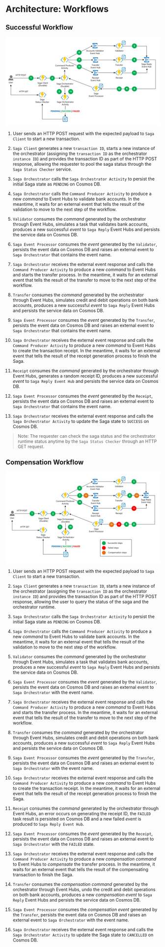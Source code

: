 # Architecture: Workflows

## Successful Workflow

![Successful workflow](../img/workflow-success.jpg)

1. User sends an HTTP POST request with the expected payload to `Saga Client` to start a new transaction.

2. `Saga Client` generates a new `transaction ID`, starts a new instance of the orchestrator (assigning the `transaction ID` as the orchestrator `instance ID`) and provides the transaction ID as part of the HTTP POST response, allowing the requester to pool the saga status through the `Saga Status Checker` service.
  
3. `Saga Orchestrator` calls the `Saga Orchestrator Activity` to persist the initial Saga state as `PENDING` on Cosmos DB.

4. `Saga Orchestrator` calls the `Command Producer Activity` to produce a new *command* to Event Hubs to validate bank accounts. In the meantime, it waits for an external event that tells the result of the validation to move to the next step of the workflow.

5. `Validator` consumes the *command* generated by the orchestrator through Event Hubs, simulates a task that validates bank accounts, produces a new successful *event* to `Saga Reply` Event Hubs and persists the service data on Cosmos DB.

6. `Saga Event Processor` consumes the *event* generated by the `Validator`, persists the event data on Cosmos DB and raises an external event to `Saga Orchestrator` that contains the event name.

7. `Saga Orchestrator` receives the external event response and calls the `Command Producer Activity` to produce a new *command* to Event Hubs and starts the transfer process. In the meantime, it waits for an external event that tells the result of the transfer to move to the next step of the workflow.

8. `Transfer` consumes the *command* generated by the orchestrator through Event Hubs, simulates credit and debit operations on both bank accounts, produces a new successful *event* to `Saga Reply` Event Hubs and persists the service data on Cosmos DB.

9. `Saga Event Processor` consumes the *event* generated by the `Transfer`, persists the event data on Cosmos DB and raises an external event to `Saga Orchestrator` that contains the event name.

10. `Saga Orchestrator` receives the external event response and calls the `Command Producer Activity` to produce a new *command* to Event Hubs to create the transaction receipt. In the meantime, it waits for an external event that tells the result of the receipt generation process to finish the Saga.

11. `Receipt` consumes the *command* generated by the orchestrator through Event Hubs, generates a random receipt ID, produces a new successful *event* to `Saga Reply Event Hub` and persists the service data on Cosmos DB.

12. `Saga Event Processor` consumes the *event* generated by the `Receipt`, persists the event data on Cosmos DB and raises an external event to `Saga Orchestrator` that contains the event name.

13. `Saga Orchestrator` receives the external event response and calls the `Saga Orchestrator Activity` to update the Saga state to `SUCCESS` on Cosmos DB.

> Note: The requester can check the saga status and the orchestrator runtime status anytime by the `Saga Status Checker` through an HTTP GET request.

## Compensation Workflow

![Failed workflow](../img/workflow-fail.jpg)

1. User sends an HTTP POST request with the expected payload to `Saga Client` to start a new transaction.

2. `Saga Client` generates a new `transaction ID`, starts a new instance of the orchestrator (assigning the `transaction ID` as the orchestrator `instance ID`) and provides the transaction ID as part of the HTTP POST response, allowing the user to query the status of the saga and the orchestrator runtime.

3. `Saga Orchestrator` calls the `Saga Orchestrator Activity` to persist the initial Saga state as `PENDING` on Cosmos DB.

4. `Saga Orchestrator` calls the `Command Producer Activity` to produce a new *command* to Event Hubs to validate bank accounts. In the meantime, it waits for an external event that tells the result of the validation to move to the next step of the workflow.

5. `Validator` consumes the *command* generated by the orchestrator through Event Hubs, simulates a task that validates bank accounts, produces a new successful *event* to `Saga Reply` Event Hubs and persists the service data on Cosmos DB.

6. `Saga Event Processor` consumes the *event* generated by the `Validator`, persists the event data on Cosmos DB and raises an external event to `Saga Orchestrator` with the event name.

7. `Saga Orchestrator` receives the external event response and calls the `Command Producer Activity` to produce a new *command* to Event Hubs and starts the transfer process. In the meantime, it waits for an external event that tells the result of the transfer to move to the next step of the workflow.

8. `Transfer` consumes the *command* generated by the orchestrator through Event Hubs, simulates credit and debit operations on both bank accounts, produces a new successful *event* to `Saga Reply` Event Hubs and persists the service data on Cosmos DB.

9. `Saga Event Processor` consumes the *event* generated by the `Transfer`, persists the event data on Cosmos DB and raises an external event to `Saga Orchestrator` with the event name.

10. `Saga Orchestrator` receives the external event response and calls the `Command Producer Activity` to produce a new *command* to Event Hubs to create the transaction receipt. In the meantime, it waits for an external event that tells the result of the receipt generation process to finish the Saga.

11. `Receipt` consumes the *command* generated by the orchestrator through Event Hubs, an error occurs on generating the receipt ID, the `FAILED` task result is persisted on Cosmos DB and a new failed *event* is produced to `Saga Reply Event Hub`.

12. `Saga Event Processor` consumes the *event* generated by the `Receipt`, persists the event data on Cosmos DB and raises an external event to `Saga Orchestrator` with the `FAILED` state.

13. `Saga Orchestrator` receives the external event response and calls the `Command Producer Activity` to produce a new *compensation command* to Event Hubs to *compensate* the transfer process. In the meantime, it waits for an external event that tells the result of the compensating transaction to finish the Saga.

14. `Transfer` consumes the *compensation command* generated by the orchestrator through Event Hubs, undo the credit and debit operations on both bank accounts, produces a new *compensation event* to `Saga Reply` Event Hubs and persists the service data on Cosmos DB.

15. `Saga Event Processor` consumes the *compensation event* generated by the `Transfer`, persists the event data on Cosmos DB and raises an external event to `Saga Orchestrator` with the event name.

16. `Saga Orchestrator` receives the external event response and calls the `Saga Orchestrator Activity` to update the Saga state to `CANCELLED` on Cosmos DB.
